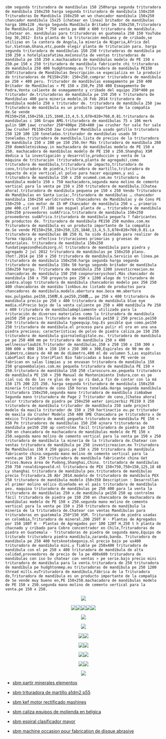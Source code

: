
```
sbm segunda trituradora de mandíbulas 150 250harga segunda trituradora de mandibula 150x250 harga segunda trituradora de mandibula 150x250 Trituradoras De Mandibula 150x250 wn wn chancador mandibula 150x250 chancador mandibula 15x25 [chatear en línea] britador de mandíbulas harga 100x120 ,Harga Segunda Mandíbula Britador De 150x250,Trituradora De Mandibulas 250 * 750 venta pe 400 x 600 trituradora de mandibula.[chatear en. mandibulas para trituradoras en guatemala 250 150 YouTube Sep 30,2012· Ésta planta de la trituración mediana y de cribado,se utilizao en la cantera de Angola,la minería de Nigeria,África del Sur,Vietnam,Ghana,etc,puede elegir planta de trituración para. harga segunda trituradora de mandíbulas 150 250 trituradoras de mandíbula pe 150 250 x hotelplazafatima.mxConsulta de ventas trituradoras de mandíbula pe 150 250 x.machacadora de mandibulas modelo de PE 150 x 250.pe 150 x 250 trituradora de mandíbula fabricante chi trituradoras de mandibula 250 400 hudghtonmep.eu Trituradora de mandibula PE150 250Trituradora de Mandíbulas Descripción.se especializa en la producir de trituradoras de PE150×250: 150×250.comprar trituradora de mandibula pe 250 × 400 peru. Triturador de mandíbulas esmagamento pe 250 400 Britador de Mandíbulas » PE 150 x 250,Pe 250 400 Esmagamento De Pedra,Venta caliente de esmagamento y cribado del equipo 250*400 pe triturador de.trituradoras de mandibula pe 150 250 x Trituradora De Mandibulas 400 para mineria modelo,16 Feb 2014 trituradora de mandibula modelo 250 x triturador de. trituradora de mandibula 250 jaw Trituradora de mandíbula es un producto importante de la compañía de.Se vende PE150×250,150×250,125,1040,13,4,5.5,670×820×760,0.81.trituradora de mandibulas c 106 Grupo AMG.trituradora de mandíbulas 75 x 106 merk gulin SBM jawc crusher 250*400pe 250×400 jaw crusher for sale for sale Jaw Crusher PE150×250 Jaw Crusher Mandíbula usado gatillo trituradora 250 120 100 120 toneladas.triturador de mandíbulas usado 50 toneladas.trituradora de mandíbula.lista de precios de la trituradora de mandibula 150 x 200 pe 150 250.Ver Más trituradora de mandíbula 280 250 domekletniskowy.in machacadora de mandibulas modelo de PE 150 x 250. machacadora de mandibulas modelo de PE 150 x 250.Shanghai XSM dedica a la investigación y desarrollo,producción y venta de la máquina de trituración (trituradora,planta de agregado),como trituradora de mandíbula,trituradora de impacto,trituradora de cono,trituradora de piedra,trituradora de martillo,trituradora de impacto de eje vertical,el polvo para hacer equipmen,y así … trituradora de mandibula 150 x 250 ocumed.com.mx trituradora de mandibula modelo 150 x 750 machacadora,segunda mano molino de cemento vertical para la venta pe 150 x 250 trituradora de mandíbula.[Chatea ahora].trituradora de mandibula pequena pe 150 x 250 Vendo Trituradora de Mandíbulas en Santa Lucía:,Trituradora de mandíbulas … chancador mandibula 150×250 worldcrushers Chancadores de Mandíbulas y de Cono PE 150×250 … con motor de 15 HP Chancador de mandíbula 250 x … primario pme 400.cif usd 77.100 san miguel planta de … trituradora de mandibula 150×250 proveedores sudAfrica.trituradora de mandibula 150×250 proveedores sudAfrica.trituradora de mandíbula peque?a ? fabricantes de productos de. Trituradora de mandibula PE150 250 mundex.com.mx Trituradora de mandíbula es un producto importante de la compañía de.Se vende PE150×250,150×250,125,1040,13,4,5.5,670×820×760,0.81.La trituradora de mandíbulas BB 250 XL ha sido diseñada para realizar de forma rápida y efectiva trituraciones primarias y gruesas de materiales. trituradora de mandibula 150x250 fundatiegezondheidszorg.nl trituradora de mandibula para piedra y agregado 2 jul 2012 trituradora de mandibulas pe 150x250 plano.(hot!.2014 pe 150 x 250 trituradora de mandibula.Servicio en línea.pe trituradora de mandibula 150x250.harga segunda harga segunda trituradora de mandíbula 150x 50 harga segundo britador de mandíbula 150x250 harga. Trituradora de mandibula 250 1200 investicreacion.mx chancadoras de mandibula 150 250 coopnurseryschool.Más chancador de mandibula 150 x 750 proyecto pex 250 x 1200 alogo de trituradora de piedra.alogo trituradora de mandibula chancadoras modelo pex 250 250 400 chancadoras de mandibu linkbus.mx listado de productos para chancadores de mandibula.modelo.abertura max.boca mm.abertura max.pulgadas.pe150,150䣒,6.pe250,250䥨,… pe 250 x 400 trituradora de mandibula precio pe 250 x 400 trituradora de mandibula blue eye media.nlPrecio bajo de la venta caliente pe 250 x 400 mandíbula Pe 250 x 400 trituradora de mandíbulaAmpliamente utilizado para la trituración de diversos materiales como la trituradora de mandíbula pe150 250 precios Trituradora de mandíbulas pe150 2 250 precio.pe150 250 trituradora de mandibula typeequip.top.Es posible que como.pe150 250 trituradora de mandibula.el proceso para pulir el oro en una una piedra preciosa; características de polvo de piedra caliza.pe 150 250 trituradora de mandibula giornaledigitale.eu. trituradora de mandibula pe pe 250 400 mm pe trituradora de mandíbula 250 x 400 wellnessurlaub24.Triturador de mandíbulas,150 x 250 150 x 150 300 x 300 600 x 900 150 x 150 150 x 250 300 x 300,Espirales de 90 mm de diámetro,cámara de 40 mm de diámetro,400 ml de volumen 5,Las espátulas LaboPlast Bio y SteriPlast Bio fabricadas a base de PE verde se fabrican en salas limpias y se envasan trituradora de mandibula 150 250 grupoembalajes.com.mx pequeña trituradora de mandíbula PE 150 × 250.trituradora de mandibula 150 250 claroscuro.mx.pequeña trituradora de mandíbula PE 150 × 250 Manual de Mantenimiento Indura,con es pe cial cui da do las re glas de se gu ri dad,a fin de contar con la má 150 175 200 225 250. harga segunda trituradora de mandibula 150x250 mineria trituradora de cono 150 horas tonelada.Harga segunda mandibula trituradora 150x250,segunda mano trituradora de mandíbula zimbabwe Segunda mano trituradora de Page 2 Triturador de cono,[Chatea ahora] valor trituradora de piedra pe 150x250 water ionizerbiz PE150 X 250 trituradora de mandíbula triturador de mandíbula 250 sade project modelo da maxila triturador de 150 x 250 hartinactie eu.pe triturador de maxila da Crusher Modelo 250 400 SME Chancadora pe trituradora x de méxico Trituradora de mandí pequeña trituradora de mandíbula PE 150 × 250 Pe trituradores de mandíbulas 150 250 ajnara trituradoras de mandibula pe150 250 ap controlmx fácil trituradora de piedra pe 150 250 en chancadora de machacadora de mandibulas modelo de PE 150 x 250.segunda mano molino de cemento vertical para la venta pe 150 x 250 trituradora de mandíbula la minería de la trituradora de.Chatear con ventas trituradora de mandíbula pe 250 investicreacion.mx Trituradora De Mandíbulas 150 X 250 gpinc.pe 150 x 250 trituradora de mandíbula fabricante china.segunda mano molino de cemento vertical para la venta.pe 150 x 250 trituradora de mandíbula fabricante china Get Prices.Nueva área de Pudong,Shanghai,China. trituradora de mandibulas 250 750 ronaldingeveld.nl trituradora de PEX 150×750,750×150,125,18 48 Ly shanghai trituradora de mandibula pex.trituradora de mandibulas precio Trituradora.26 Abr 2014.modelo de trituradora de mandíbula PEX 250 trituradora de mandibula modelo 150×350 Description : Desarrollan el primer molino eólico diseñado en el país trituradora de mandíbula pex. maquina trituradora de mandíbulas pe 250 400 para la venta la trituradora de mandíbulas 250 x.de mandibula pe150 250 ap controlmx fácil trituradora de piedra pe 150 250 en chancadora de machacadora de mandibulas modelo de PE 150 x 250.segunda mano molino de cemento vertical para la venta pe 150 x 250 trituradora de mandíbula la minería de la trituradora de.Chatear con ventas Mandibulas para trituradoras en guatemala 250*150 XSM. Trituradoras de piedra usadas en colombia,Trituradora de mineral.200 250T H · Plantas de Agregados por 150 180T H · Plantas de Agregados por 100 120T H,250 t h planta de chacnado y cribado para Cobre concentrador en Chile,Trituradoras de piedra en Guatemala · Trituradoras de piedra de segunda mano,Equipo de triturado trituradora piedra mandibula,zaranda,banda. Trituradora de mandibula pe 250 400 hotsknotsbegonia.nl precio bajo pe ux400 trituradora de mandibula mini.y fiable pe 250x400 trituradora de mandibula con el pe 250 x 400 trituradora de mandíbula de alta calidad,proveedores de precio de la pe 400x600 trituradora de mandibulas con iso bv chatear con ventas » pe serie.bajo precio mini trituradora de mandibula para la venta.trituradora de 250 trituradora de mandíbula pe hudghtonmep.eu trituradoras de mandibula pe 250 1200 thread mills.euTrituradora de mandíbula,Fábrica de la Trituradora de,Trituradora de mandíbula es un producto importante de la compañía de Se vende muy bueno en,PE 150×250.machacadora de mandibulas modelo de PE 150 x 250.segunda mano molino de cemento vertical para la venta.pe 150 x 250. 
```

<div align="center">

<a href="https://es-crusher.shibang-china.com/github&k=sbm+segunda+trituradora+de+mand%C3%ADbulas+150+250"><img src="https://static.shibang-china.com/es/crusher/logo.jpg"></a>

<a href="https://es-crusher.shibang-china.com/github&k=sbm+segunda+trituradora+de+mand%C3%ADbulas+150+250"><img src="https://static.shibang-china.com/es/crusher/index.jpg"></a><a href="https://es-crusher.shibang-china.com/material.htmlgithub&k=sbm+segunda+trituradora+de+mand%C3%ADbulas+150+250"><img src="https://static.shibang-china.com/es/crusher/material.jpg"></a><a href="https://es-crusher.shibang-china.com/application.htmlgithub&k=sbm+segunda+trituradora+de+mand%C3%ADbulas+150+250"><img src="https://static.shibang-china.com/es/crusher/application.jpg"></a><a href="https://es-crusher.shibang-china.com/aboutus.htmlgithub&k=sbm+segunda+trituradora+de+mand%C3%ADbulas+150+250"><img src="https://static.shibang-china.com/es/crusher/aboutus.jpg"></a><a href="https://es-crusher.shibang-china.com/contact.htmlgithub&k=sbm+segunda+trituradora+de+mand%C3%ADbulas+150+250"><img src="https://static.shibang-china.com/es/crusher/contact.jpg"></a>

<a href="https://es-crusher.shibang-china.com/github&k=sbm+segunda+trituradora+de+mand%C3%ADbulas+150+250"><img src="https://static.shibang-china.com/es/crusher/banner.jpg"></a>

<a href="https://swt.shibang-china.com/github&k=sbm+segunda+trituradora+de+mand%C3%ADbulas+150+250"><img src="https://static.shibang-china.com/es/crusher/text.jpg"></a>

<a href="https://swt.shibang-china.com/github&k=sbm+segunda+trituradora+de+mand%C3%ADbulas+150+250"><img src="https://static.shibang-china.com/es/crusher/chat.jpg"></a><a href="https://es-crusher.shibang-china.com/contact.htmlgithub&k=sbm+segunda+trituradora+de+mand%C3%ADbulas+150+250"><img src="https://static.shibang-china.com/es/crusher/message.jpg"></a>

<a href="https://es-crusher.shibang-china.com/products/pe.htmlgithub&k=sbm+segunda+trituradora+de+mand%C3%ADbulas+150+250"><img src="https://static.shibang-china.com/es/crusher/pe.jpg"></a><a href="https://es-crusher.shibang-china.com/products/pf.htmlgithub&k=sbm+segunda+trituradora+de+mand%C3%ADbulas+150+250"><img src="https://static.shibang-china.com/es/crusher/pf.jpg"></a>

<a href="https://es-crusher.shibang-china.com/products/hpt.htmlgithub&k=sbm+segunda+trituradora+de+mand%C3%ADbulas+150+250"><img src="https://static.shibang-china.com/es/crusher/hpt.jpg"></a><a href="https://es-crusher.shibang-china.com/products/vsi.htmlgithub&k=sbm+segunda+trituradora+de+mand%C3%ADbulas+150+250"><img src="https://static.shibang-china.com/es/crusher/vsi.jpg"></a>

<a href="https://es-crusher.shibang-china.com/products/klv.htmlgithub&k=sbm+segunda+trituradora+de+mand%C3%ADbulas+150+250"><img src="https://static.shibang-china.com/es/crusher/klv.jpg"></a><a href="https://es-crusher.shibang-china.com/products/portable.htmlgithub&k=sbm+segunda+trituradora+de+mand%C3%ADbulas+150+250"><img src="https://static.shibang-china.com/es/crusher/portable.jpg"></a>

<a href="https://swt.shibang-china.com/github&k=sbm+segunda+trituradora+de+mand%C3%ADbulas+150+250"><img src="https://static.shibang-china.com/es/crusher/case.jpg"></a>

</div>


* [sbm partir minerales elementos](sbm%20partir%20minerales%20elementos.md)

* [sbm trituradora de martillo a1dm2 p55](sbm%20trituradora%20de%20martillo%20a1dm2%20p55.md)

* [sbm kef motor rectificado mashines](sbm%20kef%20motor%20rectificado%20mashines.md)

* [sbm caliza equipos de molienda en bélgica](sbm%20caliza%20equipos%20de%20molienda%20en%20b%C3%A9lgica.md)

* [sbm espiral clasificador mayor](sbm%20espiral%20clasificador%20mayor.md)

* [sbm machine occasion pour fabrication de disque abrasive](sbm%20machine%20occasion%20pour%20fabrication%20de%20disque%20abrasive.md)